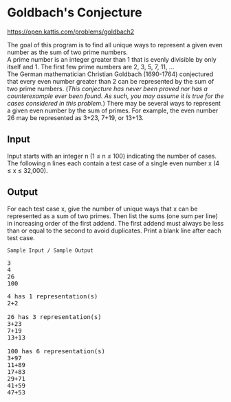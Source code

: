 # Goldbach's Conjecture

<https://open.kattis.com/problems/goldbach2>

The goal of this program is to find all unique ways to represent a given even number as the sum of two prime numbers.  
A prime number is an integer greater than 1 that is evenly divisible by only itself and 1. The first few prime numbers are 2, 3, 5, 7, 11, …  
The German mathematician Christian Goldbach (1690-1764) conjectured that every even number greater than 2 can be represented by the sum of two prime numbers. 
(_This conjecture has never been proved nor has a counterexample ever been found. As such, you may assume it is true for the cases considered in this problem._) 
There may be several ways to represent a given even number by the sum of primes. For example, the even number 26 may be represented as 3+23, 7+19, or 13+13.

## Input
Input starts with an integer n (1 ≤ n ≤ 100) indicating the number of cases. The following n lines each contain a test case of a single even number x (4 ≤ x ≤ 32,000).

## Output
For each test case x, give the number of unique ways that x can be represented as a sum of two primes. Then list the sums (one sum per line) in increasing order of the first addend. 
The first addend must always be less than or equal to the second to avoid duplicates. Print a blank line after each test case.

`Sample Input / Sample Output`
<pre>
3
4
26
100
</pre>
<pre>
4 has 1 representation(s)
2+2

26 has 3 representation(s)
3+23
7+19
13+13

100 has 6 representation(s)
3+97
11+89
17+83
29+71
41+59
47+53
</pre>
